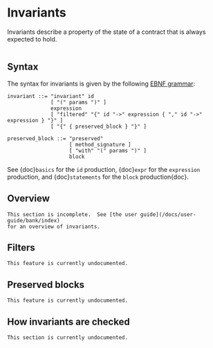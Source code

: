 Invariants
==========

Invariants describe a property of the state of a contract that is always
expected to hold.

```{contents}
```


Syntax
------

The syntax for invariants is given by the following [EBNF grammar](syntax):

```
invariant ::= "invariant" id
              [ "(" params ")" ]
              expression
              [ "filtered" "{" id "->" expression { "," id "->" expression } "}" ]
              [ "{" { preserved_block } "}" ]

preserved_block ::= "preserved"
                    [ method_signature ]
                    [ "with" "(" params ")" ]
                    block

```

See {doc}`basics` for the `id` production, {doc}`expr` for the `expression`
production, and {doc}`statements` for the `block` production{doc}.

Overview
--------

```{todo}
This section is incomplete.  See [the user guide](/docs/user-guide/bank/index)
for an overview of invariants.
```

Filters
-------

```{todo}
This feature is currently undocumented.
```

Preserved blocks
----------------

```{todo}
This feature is currently undocumented.
```

How invariants are checked
--------------------------

```{todo}
This section is currently undocumented.
```

